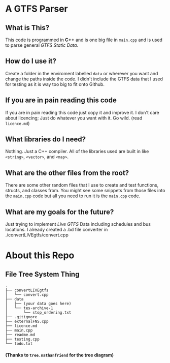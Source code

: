 # A GTFS Parser
## What is This?
This code is programmed in **C++** and is one big file in `main.cpp` and is used to parse general *GTFS Static Data*. 

## How do I use it?
Create a folder in the enviroment labelled `data` or wherever you want and change the paths inside the code. I didn't include the GTFS data that I used for testing as it is way too big to fit onto Github.

## If you are in pain reading this code
If you are in pain reading this code just copy it and improve it. I don't care about licencing; Just do whatever you want with it. Go wild. (read `licence.md`)

## What libraries do I need?
Nothing. Just a C++ compiler. All of the libraries used are built in like `<string>`, `<vector>`, and `<map>`.

## What are the other files from the root?
There are some other random files that I use to create and test functions, structs, and classes from. You might see some snippets from those files into the `main.cpp` code but all you need to run it is the `main.cpp` code.

## What are my goals for the future?
Just trying to implement *Live GTFS* Data including schedules and bus locations. I already created a .bd file converter in ./convertLIVEgtfs/convert.cpp

# About this Repo

## File Tree System Thing

```
.
├── convertLIVEgtfs
│   └── convert.cpp
├── data
│   ├── (your data goes here)
│   └── tes-archive-1
│       └── stop_ordering.txt
├── .gitignore
├── externalFNS.cpp
├── licence.md
├── main.cpp
├── readme.md
├── testing.cpp
└── todo.txt
```
#### (Thanks to `tree.nathanfriend` for the tree diagram)
